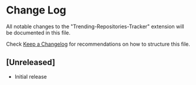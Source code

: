 # Change Log

All notable changes to the "Trending-Repositories-Tracker" extension will be documented in this file.

Check [Keep a Changelog](http://keepachangelog.com/) for recommendations on how to structure this file.

## [Unreleased]

- Initial release